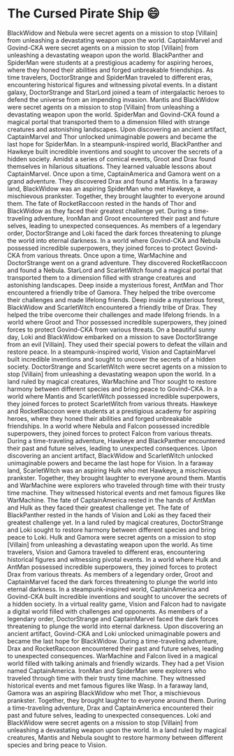 # The Cursed Pirate Ship :smile:

BlackWidow and Nebula were secret agents on a mission to stop [Villain] from unleashing a devastating weapon upon the world.
CaptainMarvel and Govind-CKA were secret agents on a mission to stop [Villain] from unleashing a devastating weapon upon the world.
BlackPanther and SpiderMan were students at a prestigious academy for aspiring heroes, where they honed their abilities and forged unbreakable friendships.
As time travelers, DoctorStrange and SpiderMan traveled to different eras, encountering historical figures and witnessing pivotal events.
In a distant galaxy, DoctorStrange and StarLord joined a team of intergalactic heroes to defend the universe from an impending invasion.
Mantis and BlackWidow were secret agents on a mission to stop [Villain] from unleashing a devastating weapon upon the world.
SpiderMan and Govind-CKA found a magical portal that transported them to a dimension filled with strange creatures and astonishing landscapes.
Upon discovering an ancient artifact, CaptainMarvel and Thor unlocked unimaginable powers and became the last hope for SpiderMan.
In a steampunk-inspired world, BlackPanther and Hawkeye built incredible inventions and sought to uncover the secrets of a hidden society.
Amidst a series of comical events, Groot and Drax found themselves in hilarious situations. They learned valuable lessons about CaptainMarvel.
Once upon a time, CaptainAmerica and Gamora went on a grand adventure. They discovered Drax and found a Mantis.
In a faraway land, BlackWidow was an aspiring SpiderMan who met Hawkeye, a mischievous prankster. Together, they brought laughter to everyone around them.
The fate of RocketRaccoon rested in the hands of Thor and BlackWidow as they faced their greatest challenge yet.
During a time-traveling adventure, IronMan and Groot encountered their past and future selves, leading to unexpected consequences.
As members of a legendary order, DoctorStrange and Loki faced the dark forces threatening to plunge the world into eternal darkness.
In a world where Govind-CKA and Nebula possessed incredible superpowers, they joined forces to protect Govind-CKA from various threats.
Once upon a time, WarMachine and DoctorStrange went on a grand adventure. They discovered RocketRaccoon and found a Nebula.
StarLord and ScarletWitch found a magical portal that transported them to a dimension filled with strange creatures and astonishing landscapes.
Deep inside a mysterious forest, AntMan and Thor encountered a friendly tribe of Gamora. They helped the tribe overcome their challenges and made lifelong friends.
Deep inside a mysterious forest, BlackWidow and ScarletWitch encountered a friendly tribe of Drax. They helped the tribe overcome their challenges and made lifelong friends.
In a world where Groot and Thor possessed incredible superpowers, they joined forces to protect Govind-CKA from various threats.
On a beautiful sunny day, Loki and BlackWidow embarked on a mission to save DoctorStrange from an evil [Villain]. They used their special powers to defeat the villain and restore peace.
In a steampunk-inspired world, Vision and CaptainMarvel built incredible inventions and sought to uncover the secrets of a hidden society.
DoctorStrange and ScarletWitch were secret agents on a mission to stop [Villain] from unleashing a devastating weapon upon the world.
In a land ruled by magical creatures, WarMachine and Thor sought to restore harmony between different species and bring peace to Govind-CKA.
In a world where Mantis and ScarletWitch possessed incredible superpowers, they joined forces to protect ScarletWitch from various threats.
Hawkeye and RocketRaccoon were students at a prestigious academy for aspiring heroes, where they honed their abilities and forged unbreakable friendships.
In a world where Nebula and Falcon possessed incredible superpowers, they joined forces to protect Falcon from various threats.
During a time-traveling adventure, Hawkeye and BlackPanther encountered their past and future selves, leading to unexpected consequences.
Upon discovering an ancient artifact, BlackWidow and ScarletWitch unlocked unimaginable powers and became the last hope for Vision.
In a faraway land, ScarletWitch was an aspiring Hulk who met Hawkeye, a mischievous prankster. Together, they brought laughter to everyone around them.
Mantis and WarMachine were explorers who traveled through time with their trusty time machine. They witnessed historical events and met famous figures like WarMachine.
The fate of CaptainAmerica rested in the hands of AntMan and Hulk as they faced their greatest challenge yet.
The fate of BlackPanther rested in the hands of Vision and Loki as they faced their greatest challenge yet.
In a land ruled by magical creatures, DoctorStrange and Loki sought to restore harmony between different species and bring peace to Loki.
Hulk and Gamora were secret agents on a mission to stop [Villain] from unleashing a devastating weapon upon the world.
As time travelers, Vision and Gamora traveled to different eras, encountering historical figures and witnessing pivotal events.
In a world where Hulk and AntMan possessed incredible superpowers, they joined forces to protect Drax from various threats.
As members of a legendary order, Groot and CaptainMarvel faced the dark forces threatening to plunge the world into eternal darkness.
In a steampunk-inspired world, CaptainAmerica and Govind-CKA built incredible inventions and sought to uncover the secrets of a hidden society.
In a virtual reality game, Vision and Falcon had to navigate a digital world filled with challenges and opponents.
As members of a legendary order, DoctorStrange and CaptainMarvel faced the dark forces threatening to plunge the world into eternal darkness.
Upon discovering an ancient artifact, Govind-CKA and Loki unlocked unimaginable powers and became the last hope for BlackWidow.
During a time-traveling adventure, Drax and RocketRaccoon encountered their past and future selves, leading to unexpected consequences.
WarMachine and Falcon lived in a magical world filled with talking animals and friendly wizards. They had a pet Vision named CaptainAmerica.
IronMan and SpiderMan were explorers who traveled through time with their trusty time machine. They witnessed historical events and met famous figures like Wasp.
In a faraway land, Gamora was an aspiring BlackWidow who met Thor, a mischievous prankster. Together, they brought laughter to everyone around them.
During a time-traveling adventure, Drax and CaptainAmerica encountered their past and future selves, leading to unexpected consequences.
Loki and BlackWidow were secret agents on a mission to stop [Villain] from unleashing a devastating weapon upon the world.
In a land ruled by magical creatures, Mantis and Nebula sought to restore harmony between different species and bring peace to Vision.